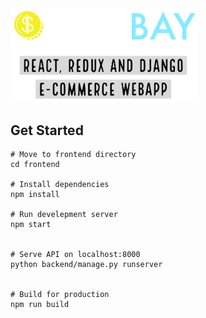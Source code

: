 <img src="salebay.png" width="300px">

## Get Started
```
# Move to frontend directory
cd frontend

# Install dependencies
npm install

# Run develepment server
npm start


# Serve API on localhost:8000
python backend/manage.py runserver


# Build for production
npm run build
```

